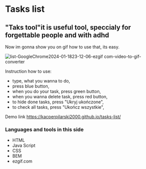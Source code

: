 # Tasks list
## "Taks tool"it is useful tool, speccialy for forgettable people and with adhd
Now im gonna show you on gif how to use that, its easy.

![list-GoogleChrome2024-01-1823-12-06-ezgif com-video-to-gif-converter](https://github.com/KacperPilarski2000/tasks-list/assets/149115548/14839c8b-4647-42d1-a992-4d3cebc528a9)


Instruction how to use:
- type, what you wanna to do,
- press blue button,
- when you do your task, press green button,
- when you wanna delete task, press red button,
- to hide done tasks, press "Ukryj ukończone",
- to check all tasks, press "Ukończ wszystkie",

Demo link 
https://kacperpilarski2000.github.io/tasks-list/
### Languages and tools in this side
- HTML
- Java Script
- CSS
- BEM
- ezgif.com

